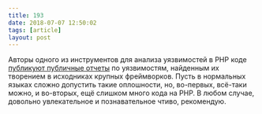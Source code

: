 ```yaml
---
title: 193
date: 2018-07-07 12:50:02
tags: [article]
layout: post
---
```


Авторы одного из инструментов для анализа уязвимостей в PHP коде [публикуют публичные отчеты](https://www.ripstech.com/security-vulnerability-database/) по уязвимостям, найденным их творением в исходниках крупных фреймворков. Пусть в нормальных языках сложно допустить такие оплошности, но, во-первых, всё-таки можно, и во-вторых, ещё слишком много кода на PHP. В любом случае, довольно увлекательное и познавательное чтиво, рекомендую.
